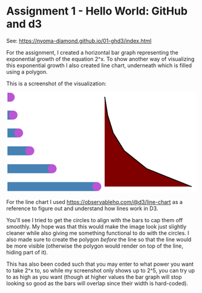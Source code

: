 Assignment 1 - Hello World: GitHub and d3  
===

See: https://nyoma-diamond.github.io/01-ghd3/index.html

For the assignment, I created a horizontal bar graph representing the exponential growth of the equation 2^x. To show another way of visualizing this exponential growth I also created line chart, underneath which is filled using a polygon.

This is a screenshot of the visualization:

![Screenshot of visualization](./image.png)

For the line chart I used https://observablehq.com/@d3/line-chart as a reference to figure out and understand how lines work in D3.

You'll see I tried to get the circles to align with the bars to cap them off smoothly. My hope was that this would make the image look just slightly cleaner while also giving me something functional to do with the circles. I also made sure to create the polygon *before* the line so that the line would be more visible (otherwise the polygon would render on top of the line, hiding part of it).

This has also been coded such that you may enter to what power you want to take 2^x to, so while my screenshot only shows up to 2^5, you can try up to as high as you want (though at higher values the bar graph will stop looking so good as the bars will overlap since their width is hard-coded).
